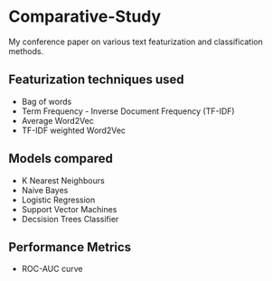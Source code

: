 # Comparative-Study
My conference paper on various text featurization and classification methods.

## Featurization techniques used
- Bag of words
- Term Frequency - Inverse Document Frequency (TF-IDF)
- Average Word2Vec
- TF-IDF weighted Word2Vec

## Models compared
- K Nearest Neighbours
- Naive Bayes
- Logistic Regression
- Support Vector Machines
- Decsision Trees Classifier

## Performance Metrics
- ROC-AUC curve
